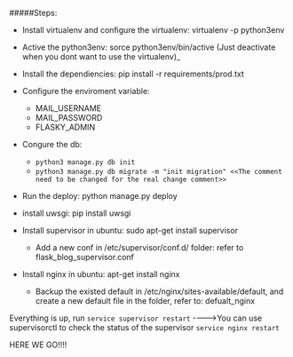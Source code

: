 #####Steps:
  * Install virtualenv and configure the virtualenv: virtualenv -p <python3 path> python3env
  * Active the python3env: sorce python3env/bin/active (Just deactivate when you dont want to use the virtualenv)_
  * Install the dependiencies: pip install -r requirements/prod.txt
  * Configure the enviroment variable:
    - MAIL_USERNAME
    - MAIL_PASSWORD 
    - FLASKY_ADMIN

  * Congure the db: 
    - ```python3 manage.py db init```
    - ```python3 manage.py db migrate -m "init migration" <<The comment need to be changed for the real change comment>>```

  * Run the deploy: python manage.py deploy
  * install uwsgi: pip install uwsgi

  * Install supervisor in ubuntu: sudo apt-get install supervisor
    * Add a new conf in /etc/supervisor/conf.d/ folder: refer to flask_blog_supervisor.conf

  * Install nginx in ubuntu: apt-get install nginx
    * Backup the existed default in /etc/nginx/sites-available/default, and create a new default file in the folder, refer to: defualt_nginx

  Everything is up, run 
    ```service supervisor restart``` ---->You can use supervisorctl to check the status of the supervisor
    ```service nginx restart```

  HERE WE GO!!!!